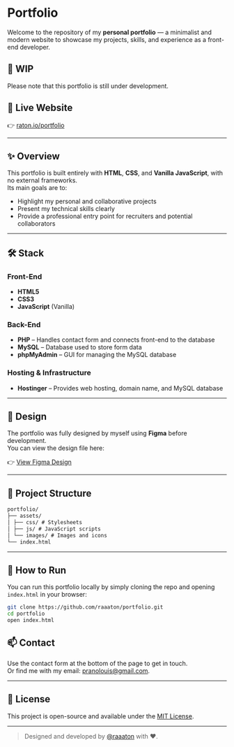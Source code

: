 # Portfolio

Welcome to the repository of my **personal portfolio** — a minimalist and modern website to showcase my projects, skills, and experience as a front-end developer.

## 🚧 WIP

Please note that this portfolio is still under development.

## 🔗 Live Website

👉 [raton.io/portfolio](https://raton.io)

---

## ✨ Overview

This portfolio is built entirely with **HTML**, **CSS**, and **Vanilla JavaScript**, with no external frameworks.  
Its main goals are to:

- Highlight my personal and collaborative projects
- Present my technical skills clearly
- Provide a professional entry point for recruiters and potential collaborators

---

## 🛠️ Stack

### Front-End

- **HTML5**
- **CSS3**
- **JavaScript** (Vanilla)

### Back-End

- **PHP** – Handles contact form and connects front-end to the database
- **MySQL** – Database used to store form data
- **phpMyAdmin** – GUI for managing the MySQL database

### Hosting & Infrastructure

- **Hostinger** – Provides web hosting, domain name, and MySQL database

---

## 🎨 Design

The portfolio was fully designed by myself using **Figma** before development.  
You can view the design file here:

👉 [View Figma Design](https://www.figma.com/design/n7WhnqkpTsHPgbWZZD5Pem/Portfolio?node-id=0-1&t=D3RrHWTVd21yMDag-1)

---

## 📁 Project Structure

```md
portfolio/
├── assets/
│ ├── css/ # Stylesheets
│ ├── js/ # JavaScript scripts
│ └── images/ # Images and icons
└── index.html
```

---

## 🚀 How to Run

You can run this portfolio locally by simply cloning the repo and opening `index.html` in your browser:

```bash
git clone https://github.com/raaaton/portfolio.git
cd portfolio
open index.html
```

## 📫 Contact

Use the contact form at the bottom of the page to get in touch.  
Or find me with my email: [pranolouis@gmail.com](mailto:pranolouis@gmail.com).

---

## 📝 License

This project is open-source and available under the [MIT License](LICENSE).

---

> Designed and developed by [@raaaton](https://github.com/raaaton) with ❤️.
